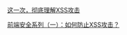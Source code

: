 [这一次，彻底理解XSS攻击](https://juejin.cn/post/6912030758404259854)

[前端安全系列（一）：如何防止XSS攻击？](https://tech.meituan.com/2018/09/27/fe-security.html)
